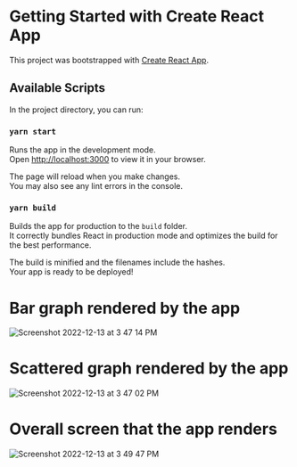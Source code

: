 # Getting Started with Create React App

This project was bootstrapped with [Create React App](https://github.com/facebook/create-react-app).

## Available Scripts

In the project directory, you can run:

### `yarn start`

Runs the app in the development mode.\
Open [http://localhost:3000](http://localhost:3000) to view it in your browser.

The page will reload when you make changes.\
You may also see any lint errors in the console.

### `yarn build`

Builds the app for production to the `build` folder.\
It correctly bundles React in production mode and optimizes the build for the best performance.

The build is minified and the filenames include the hashes.\
Your app is ready to be deployed!


# Bar graph rendered by the app
![Screenshot 2022-12-13 at 3 47 14 PM](https://user-images.githubusercontent.com/26579662/207291212-196eca07-cd50-4b61-b4bc-834bbf51b8ec.png)

# Scattered graph rendered by the app
![Screenshot 2022-12-13 at 3 47 02 PM](https://user-images.githubusercontent.com/26579662/207291216-b45ffe9d-b558-47bd-9210-541a1882e6a6.png)

# Overall screen that the app renders
![Screenshot 2022-12-13 at 3 49 47 PM](https://user-images.githubusercontent.com/26579662/207291670-3f07b021-92be-4ce0-aa6d-39572c8580cd.png)
